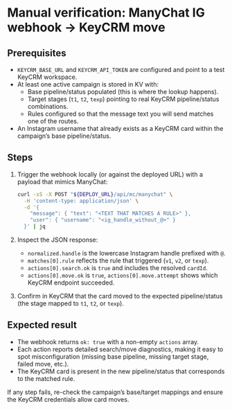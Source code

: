 # Manual verification: ManyChat IG webhook → KeyCRM move

## Prerequisites
- `KEYCRM_BASE_URL` and `KEYCRM_API_TOKEN` are configured and point to a test KeyCRM workspace.
- At least one active campaign is stored in KV with:
  - Base pipeline/status populated (this is where the lookup happens).
  - Target stages (`t1`, `t2`, `texp`) pointing to real KeyCRM pipeline/status combinations.
  - Rules configured so that the message text you will send matches one of the routes.
- An Instagram username that already exists as a KeyCRM card within the campaign’s base pipeline/status.

## Steps
1. Trigger the webhook locally (or against the deployed URL) with a payload that mimics ManyChat:

   ```bash
   curl -sS -X POST "${DEPLOY_URL}/api/mc/manychat" \
     -H 'content-type: application/json' \
     -d '{
       "message": { "text": "<TEXT THAT MATCHES A RULE>" },
       "user": { "username": "<ig_handle_without_@>" }
     }' | jq
   ```

2. Inspect the JSON response:
   - `normalized.handle` is the lowercase Instagram handle prefixed with `@`.
   - `matches[0].rule` reflects the rule that triggered (`v1`, `v2`, or `texp`).
   - `actions[0].search.ok` is `true` and includes the resolved `cardId`.
   - `actions[0].move.ok` is `true`, `actions[0].move.attempt` shows which KeyCRM endpoint succeeded.

3. Confirm in KeyCRM that the card moved to the expected pipeline/status (the stage mapped to `t1`, `t2`, or `texp`).

## Expected result
- The webhook returns `ok: true` with a non-empty `actions` array.
- Each action reports detailed search/move diagnostics, making it easy to spot misconfiguration (missing base pipeline, missing target stage, failed move, etc.).
- The KeyCRM card is present in the new pipeline/status that corresponds to the matched rule.

If any step fails, re-check the campaign’s base/target mappings and ensure the KeyCRM credentials allow card moves.
